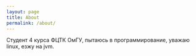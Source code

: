 ```yaml
---
layout: page
title: About
permalink: /about/
---
```


Студент 4 курса ФЦТК ОмГУ,
пытаюсь в программирование,
уважаю linux, езжу на jvm.

